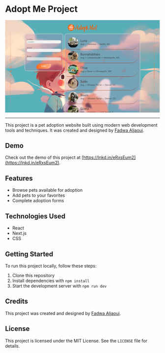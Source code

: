 # Adopt Me Project

<div style="text-align:center"><img src="./AdoptMe.png" alt="Adopt Me Project"></div>

---

This project is a pet adoption website built using modern web development tools and techniques. It was created and designed by [Fadwa Aljaoui](https://www.linkedin.com/in/fadwa-aljaoui-5846b523b/).

## Demo

Check out the demo of this project at [https://lnkd.in/eRxsEum2](https://lnkd.in/eRxsEum2).

## Features

- Browse pets available for adoption
- Add pets to your favorites
- Complete adoption forms

## Technologies Used

- React
- Next.js
- CSS

## Getting Started

To run this project locally, follow these steps:

1. Clone this repository
2. Install dependencies with `npm install`
3. Start the development server with `npm run dev`

## Credits

This project was created and designed by [Fadwa Aljaoui](https://www.linkedin.com/in/fadwa-aljaoui-5846b523b/).

## License

This project is licensed under the MIT License. See the `LICENSE` file for details.
